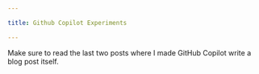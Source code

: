 ```yaml
---

title: Github Copilot Experiments

---
```


Make sure to read the last two posts where I made GitHub Copilot write a blog
post itself.

<!--more-->
